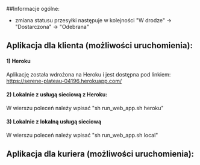 ##Informacje ogólne:
- zmiana statusu przesyłki następuje w kolejności "W drodze" -> "Dostarczona" -> "Odebrana" 


## Aplikacja dla klienta (możliwości uruchomienia):
#### 1) Heroku
Aplikację została wdrożona na Heroku i jest dostępna pod linkiem:
https://serene-plateau-04196.herokuapp.com/

#### 2) Lokalnie z usługą sieciową z Heroku:
W wierszu poleceń należy wpisać "sh run_web_app.sh heroku"

#### 3) Lokalnie z lokalną usługą sieciową
W wierszu poleceń należy wpisać "sh run_web_app.sh local"

## Aplikacja dla kuriera (możliwości uruchomienia):


